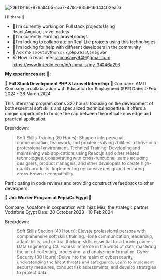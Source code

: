 
![236119160-976a0405-caa7-470c-9356-16d43402ea0a](https://github.com/Rahmasamy/Rahmasamy/assets/87875452/c5934cca-9a1c-43ba-856b-8f3e4a8b88b9)



Hi there 👋
- 🔭 I’m currently working on Full stack projects Using React,Angular,laravel,nodejs
- 🌱 I’m currently learning laravel,nodejs
- 👯 I’m looking to collaborate on Real Life projects using this technologies
- 🤔 I’m looking for help with different developers in the community
- 💬 Ask me about python,c++,php,react,anagular
- 📫 How to reach me: 
   rahmasamy949@gmail.com 
   https://www.linkedin.com/in/rahma-samy-34046a296


 
**My experiences are** 🌱:

🌟 **Full Stack Development PHP & Laravel Internship** 🔭
Company: AMIT Company in collaboration with Education for Employment (EFE)
Date: 4-Feb 2024 - 28 March 2024

This internship program spans 320 hours, focusing on the development of both essential soft skills and specialized technical expertise. It offers a unique opportunity to bridge the gap between theoretical knowledge and practical application.

Breakdown:
>Soft Skills Training (80 Hours): Sharpen interpersonal, communication, teamwork, and problem-solving abilities to thrive in a professional environment.
>Technical Training:
>Developing and maintaining web applications using React.js and other related technologies.
>Collaborating with cross-functional teams including designers, product managers, and other developers to create high-quality products.
>Implementing responsive design and ensuring cross-browser compatibility.

Participating in code reviews and providing constructive feedback to other developers.

🌟 **Job Worker Program at PepsiCo Egypt** 🔭


Company: Vodafone in cooperation with Injaz Misr, the strategic partner Vodafone Egypt
Date: 20 October 2023 - 10 Feb 2024

Breakdown:
>Soft Skills Section (40 Hours): Elevate professional persona with comprehensive soft skills training. Hone communication, leadership, adaptability, and critical thinking skills essential for a thriving career.
>Data Engineering (40 Hours): Immerse in the world of data, mastering the art of collecting, processing, and analyzing information.
>Cyber Security (30 Hours): Delve into the realm of cybersecurity, understanding the latest threats and safeguards. Learn to implement security measures, conduct risk assessments, and develop strategies to protect data.

    
     




